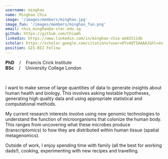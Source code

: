 ```yaml
---
username: minghao
name: Minghao Chia
image: '/images/members/minghao.jpg'
image_fun: '/images/members/minghao_fun.png'
email: chia_minghao@a-star.edu.sg
github: https://github.com/Chiamh
linkedin: https://www.linkedin.com/in/minghao-chia-ab825114b
scholar: https://scholar.google.com/citations?user=0Yv4QTIAAAAJ&hl=en
position: GIS-BII Fellow
---
```


**PhD** &nbsp;&nbsp; / &nbsp;&nbsp; Francis Crick Institute<br>
**BSc** &nbsp;&nbsp; / &nbsp;&nbsp; University College London

<br/>

I want to make sense of large quantities of data to generate insights about human health and biology. This involves asking testable hypotheses, generating high quality data and using appropriate statistical and computational methods. 

My current research interests involve using new genomic technologies to understand the function of microorganisms that colonize the human body. This ranges from uncovering what these microbes produce (transcriptomics) to how they are distributed within human tissue (spatial metagenomics). 

Outside of work, I enjoy spending time with family (all the best for working dads!), cooking, experimenting with new recipes and travelling.